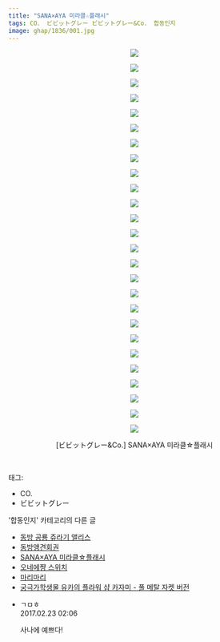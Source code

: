 ```yaml
---
title: "SANA×AYA 미라클☆플래시"
tags: CO． ビビットグレー ビビットグレー&Co． 합동인지
image: ghap/1836/001.jpg
---
```

<div class="article">
<p style="text-align: center; clear: none; float: none;"><img src="{{ site.nasurl }}/ghap/1836/001.jpg"/></p>
<p style="text-align: center; clear: none; float: none;"><img src="{{ site.nasurl }}/ghap/1836/002.jpg"/></p>
<p style="text-align: center; clear: none; float: none;"><img src="{{ site.nasurl }}/ghap/1836/003.jpg"/></p>
<p style="text-align: center; clear: none; float: none;"><img src="{{ site.nasurl }}/ghap/1836/004.jpg"/></p>
<p style="text-align: center; clear: none; float: none;"><img src="{{ site.nasurl }}/ghap/1836/005.jpg"/></p>
<p style="text-align: center; clear: none; float: none;"><img src="{{ site.nasurl }}/ghap/1836/006.jpg"/></p>
<p style="text-align: center; clear: none; float: none;"><img src="{{ site.nasurl }}/ghap/1836/007.jpg"/></p>
<p style="text-align: center; clear: none; float: none;"><img src="{{ site.nasurl }}/ghap/1836/008.jpg"/></p>
<p style="text-align: center; clear: none; float: none;"><img src="{{ site.nasurl }}/ghap/1836/009.jpg"/></p>
<p style="text-align: center; clear: none; float: none;"><img src="{{ site.nasurl }}/ghap/1836/010.jpg"/></p>
<p style="text-align: center; clear: none; float: none;"><img src="{{ site.nasurl }}/ghap/1836/011.jpg"/></p>
<p style="text-align: center; clear: none; float: none;"><img src="{{ site.nasurl }}/ghap/1836/012.jpg"/></p>
<p style="text-align: center; clear: none; float: none;"><img src="{{ site.nasurl }}/ghap/1836/013.jpg"/></p>
<p style="text-align: center; clear: none; float: none;"><img src="{{ site.nasurl }}/ghap/1836/014.jpg"/></p>
<p style="text-align: center; clear: none; float: none;"><img src="{{ site.nasurl }}/ghap/1836/015.jpg"/></p>
<p style="text-align: center; clear: none; float: none;"><img src="{{ site.nasurl }}/ghap/1836/016.jpg"/></p>
<p style="text-align: center; clear: none; float: none;"><img src="{{ site.nasurl }}/ghap/1836/017.jpg"/></p>
<p style="text-align: center; clear: none; float: none;"><img src="{{ site.nasurl }}/ghap/1836/018.jpg"/></p>
<p style="text-align: center; clear: none; float: none;"><img src="{{ site.nasurl }}/ghap/1836/019.jpg"/></p>
<p style="text-align: center; clear: none; float: none;"><img src="{{ site.nasurl }}/ghap/1836/020.jpg"/></p>
<p style="text-align: center; clear: none; float: none;"><img src="{{ site.nasurl }}/ghap/1836/021.jpg"/></p>
<p style="text-align: center; clear: none; float: none;"><img src="{{ site.nasurl }}/ghap/1836/022.jpg"/></p>
<p style="text-align: center; clear: none; float: none;"><img src="{{ site.nasurl }}/ghap/1836/023.jpg"/></p>
<p style="text-align: center; clear: none; float: none;"><img src="{{ site.nasurl }}/ghap/1836/024.jpg"/></p>
<p style="text-align: center; clear: none; float: none;"><img src="{{ site.nasurl }}/ghap/1836/025.jpg"/></p>
<p style="text-align: center; clear: none; float: none;"><img src="{{ site.nasurl }}/ghap/1836/026.jpg"/></p>
<p style="text-align: center; clear: none; float: none;">[ビビットグレー&amp;Co.] SANA×AYA 미라클☆플래시</p>
<p><br/></p>
</div><div class="tagTrail">
<p>태그: </p>
<ul>
<li>CO.</li>
<li>ビビットグレー</li>
</ul>
</div><div class="another">
<p>'합동인지' 카테고리의 다른 글</p>
<ul>
<li><a href="/2016-09-03-ghap_1979">동방 공룡 쥬라기 앨리스</a></li>
<li><a href="/2016-08-29-ghap_1906">동방앵견회권</a></li>
<li><a href="/2016-08-26-ghap_1836">SANA×AYA 미라클☆플래시</a></li>
<li><a href="/2016-08-21-ghap_1745">오네에쨩 스위치</a></li>
<li><a href="/2016-08-21-ghap_1743">마리마리</a></li>
<li><a href="/2016-08-20-ghap_1733">궁극가학생물 유카의 플라워 샵 카자미 - 풀 메탈 자켓 버전</a></li>
</ul>
</div><div class="cb_module cb_fluid">
<div class="cb_wrt cb_profile">
<div class="comment">
<ul>
<li class="cb_thumb_off" id="comment14922689">
<div class="cb_comment_area">
<div class="cb_info_area">
<div class="cb_section">
<span class="cb_nick_name">ㄱㅁㅎ</span>
</div>
<div class="cb_section">
<span class="cb_date">2017.02.23 02:06 </span>
</div>
</div>
<div class="cb_dsc_comment">
<p class="cb_dsc">
											사나에 예쁘다!
										</p>
</div>
</div></li>
</ul>
</div>
</div><!-- commentList close -->
</div>